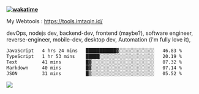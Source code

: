 **[![wakatime](https://wakatime.com/badge/user/87646243-158a-4241-a3cb-668e1fa2dbb8.svg)](https://wakatime.com/@87646243-158a-4241-a3cb-668e1fa2dbb8?style=plastic)**


My Webtools : https://tools.imtaqin.id/


devOps, nodejs dev, backend-dev, frontend (maybe?), software engineer, reverse-engineer, mobile-dev, desktop dev, Automation (i'm fully love it), 

<!--START_SECTION:waka-->

```txt
JavaScript   4 hrs 24 mins   ███████████▓░░░░░░░░░░░░░   46.83 %
TypeScript   1 hr 53 mins    █████░░░░░░░░░░░░░░░░░░░░   20.19 %
Text         41 mins         █▓░░░░░░░░░░░░░░░░░░░░░░░   07.32 %
Markdown     40 mins         █▓░░░░░░░░░░░░░░░░░░░░░░░   07.14 %
JSON         31 mins         █▒░░░░░░░░░░░░░░░░░░░░░░░   05.52 %
```

<!--END_SECTION:waka-->

<img src="https://github-readme-activity-graph-fjqz177.vercel.app/graph?username=fdciabdul&theme=github-dark"/>
